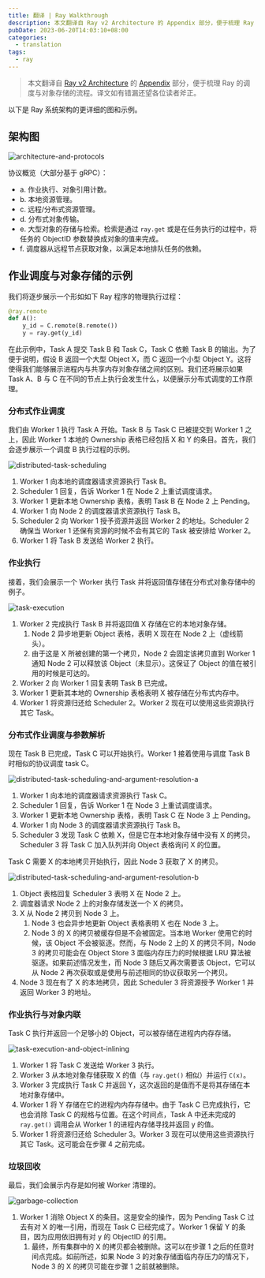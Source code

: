 ```yaml
---
title: 翻译 | Ray Walkthrough
description: 本文翻译自 Ray v2 Architecture 的 Appendix 部分，便于梳理 Ray 的调度与对象存储的流程。
pubDate: 2023-06-20T14:03:10+08:00
categories:
  - translation
tags:
  - ray
---
```


> 本文翻译自 [Ray v2 Architecture](https://docs.google.com/document/d/1tBw9A4j62ruI5omIJbMxly-la5w4q_TjyJgJL_jN2fI/preview) 的 [Appendix](https://docs.google.com/document/d/1tBw9A4j62ruI5omIJbMxly-la5w4q_TjyJgJL_jN2fI/preview#heading=h.kw4bvjvijs8h) 部分，便于梳理 Ray 的调度与对象存储的流程。译文如有错漏还望各位读者斧正。

以下是 Ray 系统架构的更详细的图和示例。

## 架构图

![architecture-and-protocols](images/architecture-and-protocols.png)

协议概览（大部分基于 gRPC）：

- a. 作业执行、对象引用计数。
- b. 本地资源管理。
- c. 远程/分布式资源管理。
- d. 分布式对象传输。
- e. 大型对象的存储与检索。检索是通过 `ray.get` 或是在任务执行的过程中，将任务的 ObjectID 参数替换成对象的值来完成。
- f. 调度器从远程节点获取对象，以满足本地排队任务的依赖。

## 作业调度与对象存储的示例

我们将逐步展示一个形如如下 Ray 程序的物理执行过程：

```python
@ray.remote
def A():
    y_id = C.remote(B.remote())
    y = ray.get(y_id)
```

在此示例中，Task A 提交 Task B 和 Task C，Task C 依赖 Task B 的输出。为了便于说明，假设 B 返回一个大型 Object X，而 C 返回一个小型 Object Y。这将使得我们能够展示进程内与共享内存对象存储之间的区别。我们还将展示如果 Task A、B 与 C 在不同的节点上执行会发生什么，以便展示分布式调度的工作原理。

### 分布式作业调度

我们由 Worker 1 执行 Task A 开始。Task B 与 Task C 已被提交到 Worker 1 之上，因此 Worker 1 本地的 Ownership 表格已经包括 X 和 Y 的条目。首先，我们会逐步展示一个调度 B 执行过程的示例。

![distributed-task-scheduling](images/distributed-task-scheduling.png)

1. Worker 1 向本地的调度器请求资源执行 Task B。
2. Scheduler 1 回复，告诉 Worker 1 在 Node 2 上重试调度请求。
3. Worker 1 更新本地 Ownership 表格，表明 Task B 在 Node 2 上 Pending。
4. Worker 1 向 Node 2 的调度器请求资源执行 Task B。
5. Scheduler 2 向 Worker 1 授予资源并返回 Worker 2 的地址。Scheduler 2 确保当 Worker 1 还保有资源的时候不会有其它的 Task 被安排给 Worker 2。
6. Worker 1 将 Task B 发送给 Worker 2 执行。

### 作业执行

接着，我们会展示一个 Worker 执行 Task 并将返回值存储在分布式对象存储中的例子。

![task-execution](images/task-execution.png)

1. Worker 2 完成执行 Task B 并将返回值 X 存储在它的本地对象存储。
   1. Node 2 异步地更新 Object 表格，表明 X 现在在 Node 2 上（虚线箭头）。
   2. 由于这是 X 所被创建的第一个拷贝，Node 2 会固定该拷贝直到 Worker 1 通知 Node 2 可以释放该 Object（未显示）。这保证了 Object 的值在被引用的时候是可达的。
2. Worker 2 向 Worker 1 回复表明 Task B 已完成。
3. Worker 1 更新其本地的 Ownership 表格表明 X 被存储在分布式内存中。
4. Worker 1 将资源归还给 Scheduler 2。Worker 2 现在可以使用这些资源执行其它 Task。

### 分布式作业调度与参数解析

现在 Task B 已完成，Task C 可以开始执行。Worker 1 接着使用与调度 Task B 时相似的协议调度 task C。

![distributed-task-scheduling-and-argument-resolution-a](images/distributed-task-scheduling-and-argument-resolution-a.png)

1. Worker 1 向本地的调度器请求资源执行 Task C。
2. Scheduler 1 回复，告诉 Worker 1 在 Node 3 上重试调度请求。
3. Worker 1 更新本地 Ownership 表格，表明 Task C 在 Node 3 上 Pending。
4. Worker 1 向 Node 3 的调度器请求资源执行 Task B。
5. Scheduler 3 发现 Task C 依赖 X，但是它在本地对象存储中没有 X 的拷贝。Scheduler 3 将 Task C 加入队列并向 Object 表格询问 X 的位置。

Task C 需要 X 的本地拷贝开始执行，因此 Node 3 获取了 X 的拷贝。

![distributed-task-scheduling-and-argument-resolution-b](images/distributed-task-scheduling-and-argument-resolution-b.png)

1. Object 表格回复 Scheduler 3 表明 X 在 Node 2 上。
2. 调度器请求 Node 2 上的对象存储发送一个 X 的拷贝。
3. X 从 Node 2 拷贝到 Node 3 上。
   1. Node 3 也会异步地更新 Object 表格表明 X 也在 Node 3 上。
   2. Node 3 的 X 的拷贝被缓存但是不会被固定。当本地 Worker 使用它的时候，该 Object 不会被驱逐。然而，与 Node 2 上的 X 的拷贝不同，Node 3 的拷贝可能会在 Object Store 3 面临内存压力的时候根据 LRU 算法被驱逐。如果前述情况发生，而 Node 3 随后又再次需要该 Object，它可以从 Node 2 再次获取或是使用与前述相同的协议获取另一个拷贝。
4. Node 3 现在有了 X 的本地拷贝，因此 Scheduler 3 将资源授予 Worker 1 并返回 Worker 3 的地址。

### 作业执行与对象内联

Task C 执行并返回一个足够小的 Object，可以被存储在进程内内存存储。

![task-execution-and-object-inlining](images/task-execution-and-object-inlining.png)

1. Worker 1 将 Task C 发送给 Worker 3 执行。
2. Worker 3 从本地对象存储获取 X 的值（与 `ray.get()` 相似）并运行 `C(x)`。
3. Worker 3 完成执行 Task C 并返回 Y，这次返回的是值而不是将其存储在本地对象存储中。
4. Worker 1 将 Y 存储在它的进程内内存存储中。由于 Task C 已完成执行，它也会消除 Task C 的规格与位置。在这个时间点，Task A 中还未完成的 `ray.get()` 调用会从 Worker 1 的进程内存储寻找并返回 y 的值。
5. Worker 1 将资源归还给 Scheduler 3。Worker 3 现在可以使用这些资源执行其它 Task。这可能会在步骤 4 之前完成。

### 垃圾回收

最后，我们会展示内存是如何被 Worker 清理的。

![garbage-collection](images/garbage-collection.png)

1. Worker 1 消除 Object X 的条目。这是安全的操作，因为 Pending Task C 过去有对 X 的唯一引用，而现在 Task C 已经完成了。Worker 1 保留 Y 的条目，因为应用依旧拥有对 y 的 ObjectID 的引用。
   1. 最终，所有集群中的 X 的拷贝都会被删除。这可以在步骤 1 之后的任意时间点完成。如前所述，如果 Node 3 的对象存储面临内存压力的情况下，Node 3 的 X 的拷贝可能在步骤 1 之前就被删除。
